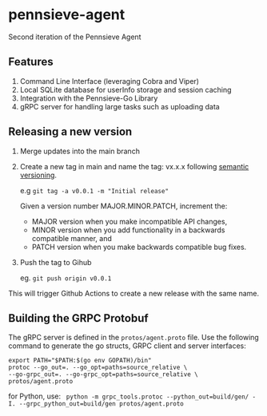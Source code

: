 # pennsieve-agent
Second iteration of the Pennsieve Agent


## Features

1. Command Line Interface (leveraging Cobra and Viper)
2. Local SQLite database for userInfo storage and session caching
3. Integration with the Pennsieve-Go Library
4. gRPC server for handling large tasks such as uploading data


## Releasing a new version

1. Merge updates into the main branch
2. Create a new tag in main and name the tag: vx.x.x following [semantic versioning](https://semver.org/).

    e.g ```git tag -a v0.0.1 -m "Initial release"```

    Given a version number MAJOR.MINOR.PATCH, increment the:

    - MAJOR version when you make incompatible API changes,
    - MINOR version when you add functionality in a backwards compatible manner, and
    - PATCH version when you make backwards compatible bug fixes.

3. Push the tag to Gihub

    eg. ```git push origin v0.0.1```
    
This will trigger Github Actions to create a new release with the same name.


## Building the GRPC Protobuf 
The gRPC server is defined in the ```protos/agent.proto``` file. Use the following command to generate the go structs, GRPC client and server interfaces: 

```
export PATH="$PATH:$(go env GOPATH)/bin"
protoc --go_out=. --go_opt=paths=source_relative \
--go-grpc_out=. --go-grpc_opt=paths=source_relative \
protos/agent.proto
```

for Python, use:
``` python -m grpc_tools.protoc --python_out=build/gen/ -I. --grpc_python_out=build/gen protos/agent.proto```
